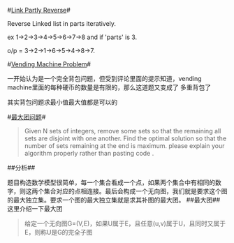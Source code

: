 #[Link Partly Reverse](http://www.careercup.com/question?id=15138683)#

Reverse Linked list in parts iteratively.

ex 1->2->3->4->5->6->7->8 and if 'parts' is 3.

o/p = 3->2->1->6->5->4->8->7.


#[Vending Machine Problem](http://www.careercup.com/question?id=15139685)#

一开始认为是一个完全背包问题，但受到评论里面的提示知道，vending machine里面的每种硬币的数量是有限的，那么这道题又变成了
多重背包了

其实背包问题求最小值最大值都是可以的

#[最大团问题](http://www.careercup.com/question?id=15148712)#

>Given N sets of integers, remove some sets so that the remaining all sets are disjoint with one another. Find the optimal solution so that the number of sets remaining at the end is maximum.
please explain your algorithm properly rather than pasting code .

##分析##

题目构造数学模型很简单，每一个集合看成一个点，如果两个集合中有相同的数字，则这两个集合对应的点相连接。最后会构成一个无向图，我们就是要求这个图的最大独立集。要求一个图的最大独立集就是求其补图的最大团。
##最大团##
这里介绍一下最大团
>给定一个无向图G=(V,E)，如果U属于E，且任意(u,v)属于U，且同时又属于E，则称U是G的完全子图



